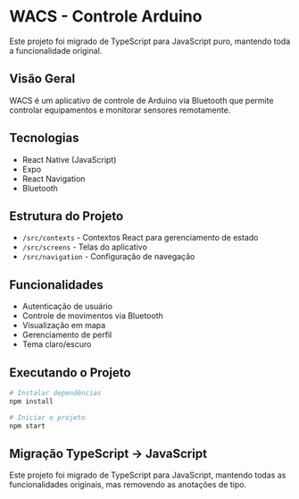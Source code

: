 # WACS - Controle Arduino

Este projeto foi migrado de TypeScript para JavaScript puro, mantendo toda a funcionalidade original.

## Visão Geral

WACS é um aplicativo de controle de Arduino via Bluetooth que permite controlar equipamentos e monitorar sensores remotamente.

## Tecnologias

- React Native (JavaScript)
- Expo
- React Navigation
- Bluetooth

## Estrutura do Projeto

- `/src/contexts` - Contextos React para gerenciamento de estado
- `/src/screens` - Telas do aplicativo
- `/src/navigation` - Configuração de navegação

## Funcionalidades

- Autenticação de usuário
- Controle de movimentos via Bluetooth
- Visualização em mapa
- Gerenciamento de perfil
- Tema claro/escuro

## Executando o Projeto

```bash
# Instalar dependências
npm install

# Iniciar o projeto
npm start
```

## Migração TypeScript → JavaScript

Este projeto foi migrado de TypeScript para JavaScript, mantendo todas as funcionalidades originais, mas removendo as anotações de tipo.
